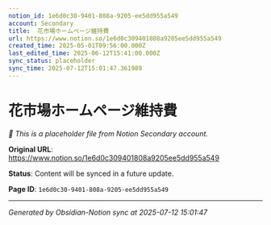 ```yaml
---
notion_id: 1e6d0c30-9401-808a-9205-ee5dd955a549
account: Secondary
title:  花市場ホームページ維持費
url: https://www.notion.so/1e6d0c309401808a9205ee5dd955a549
created_time: 2025-05-01T09:56:00.000Z
last_edited_time: 2025-06-12T15:41:00.000Z
sync_status: placeholder
sync_time: 2025-07-12T15:01:47.361989
---
```


#  花市場ホームページ維持費

*🔄 This is a placeholder file from Notion Secondary account.*

**Original URL**: https://www.notion.so/1e6d0c309401808a9205ee5dd955a549

**Status**: Content will be synced in a future update.

**Page ID**: `1e6d0c30-9401-808a-9205-ee5dd955a549`

---

*Generated by Obsidian-Notion sync at 2025-07-12 15:01:47*

